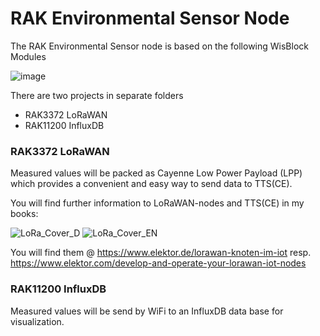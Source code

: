 # RAK Environmental Sensor Node

The RAK Environmental Sensor node is based on the following WisBlock Modules 

![image](https://user-images.githubusercontent.com/195788/214912909-54f4674b-fd85-48f9-b2c0-b7f01de0a821.png)

There are two projects in separate folders
- RAK3372 LoRaWAN
- RAK11200 InfluxDB

### RAK3372 LoRaWAN
Measured values will be packed as Cayenne Low Power Payload (LPP) which provides a convenient and easy way to send data to TTS(CE).

You will find further information to LoRaWAN-nodes and TTS(CE) in my books:

![LoRa_Cover_D](https://user-images.githubusercontent.com/195788/214926264-a648e74a-572d-487c-996b-6d29f237d446.png)
![LoRa_Cover_EN](https://user-images.githubusercontent.com/195788/214926215-85af6cda-57ce-466c-a75e-1afc3aebef99.png)

You will find them @  https://www.elektor.de/lorawan-knoten-im-iot resp. https://www.elektor.com/develop-and-operate-your-lorawan-iot-nodes

### RAK11200 InfluxDB
Measured values will be send by WiFi to an InfluxDB data base for visualization.